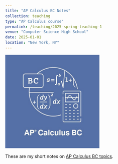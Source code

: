 ```yaml
---
title: "AP Calculus BC Notes"
collection: teaching
type: "AP Calculus course"
permalink: /teaching/2025-spring-teaching-1
venue: "Computer Science High School"
date: 2025-01-01
location: "New York, NY"
---
```


<img src="images/bc logo.png" alt="BC Logo" style="width: 300px; height: auto;">

These are my short notes on [AP Calculus BC topics](https://github.com/harry-yangmath/AP_Calc_BC).

